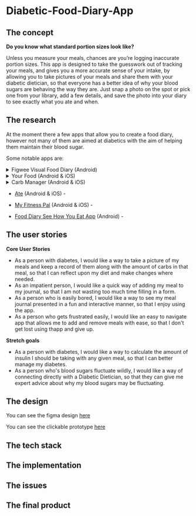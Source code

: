 # Diabetic-Food-Diary-App

## The concept

**Do you know what standard portion sizes look like?** 

Unless you measure your meals, chances are you’re logging inaccurate portion sizes. This app is designed to take the guesswork out of tracking your meals, and gives you a more accurate sense of your intake, by allowing you to take pictures of your meals and share them with your diabetic dietician, so that everyone has a better idea of why your blood sugars are behaving the way they are. Just snap a photo on the spot or pick one from your library, add a few details, and save the photo into your diary to see exactly what you ate and when. 

## The research

At the moment there a few apps that allow you to create a food diary, however not many of them are aimed at diabetics with the aim of helping them maintain their blood sugar. 

Some notable apps are:

<details><summary>Figwee Visual Food Diary (Android)</summary>
<br>
This app is no longer available on newer devices as it was made for older versions of android.

</details>    
<details><summary>Your Food (Android & iOS)</summary>
<br>
Your Food Journal offers tips and insights as you keep logging what you eat to help you make more informed decisions each day. It can:
<br>
<br>    

- Help easily track your meals and water each day    
- Log journal entries and help set goals as you better plan ahead
- See insights as you log your meals and water to help you make decisions
- Get notifications throughout the day

![image](https://user-images.githubusercontent.com/101563800/233860680-cb11e6d1-ad19-465c-836d-7788c862d6cc.png)

**Thoughts on the app**
    
- Simple colour coded design
- Titles at the top of the page
- The form for adding a food to the diary is simple
- Meal type Breakfast, Lunch, Dinner, Snack, Dessert option
- Large colourful buttons
- Tips to stay hydrated are bright and easy to read 
    
Here's a [link](https://apps.apple.com/us/app/your-food-journal/id1526909269) to the app    

    
</details>

<details><summary>Carb Manager (Android & iOS)</summary>

Carb Manager is an app that allows the user to count the amount of carbs and macros in their meal and take accountability for thier diet goals. It is designed to present data to the user in a visual format so that it makes it easier for them to stay on track with thier health goals, whether that's to lose weight, manage a long standing condition or just eat healthier.

**Thoughts on the app**

- 

Here's a [link](https://www.carbmanager.com/) to the app    
 
</details>

- [Ate](https://youate.com/) (Android & iOS) - 

- [My Fitness Pal](https://www.myfitnesspal.com/) (Android & iOS) - 

- [Food Diary See How You Eat App](https://play.google.com/store/apps/details?id=fi.seehowyoueat.shye&hl=en_GB&gl=US&pli=1) (Android) -

    
## The user stories

**Core User Stories**

- As a person with diabetes, I would like a way to take a picture of my meals and keep a record of them along with the amount of carbs in that meal, so that I can reflect upon my diet and make changes where needed.
- As an impatient person, I would like a quick way of adding my meal to my journal, so that I am not wasting too much time filling in a form.
- As a person who is easily bored, I would like a way to see my meal journal presented in a fun and interactive manner, so that I enjoy using the app.
- As a person who gets frustrated easily, I would like an easy to navigate app that allows me to add and remove meals with ease, so that I don't get lost using thapp and give up.

**Stretch goals**

- As a person with diabetes, I would like a way to calculate the amount of insulin I should be taking with any given meal, so that I can better manage my diabetes.
- As a person who's blood sugars fluctuate wildly, I would like a way of connecting directly with a Diabetic Dietician, so that they can give me expert advice about why my blood sugars may be fluctuating. 


## The design

You can see the figma design [here](https://www.figma.com/file/Hc4Rva1BAPqCRNWheJLpkS/Diabetic-Food-Diary?type=design&node-id=0%3A1&t=18RCqSOFbAqbQJRH-1)

You can see the clickable prototype [here](https://www.figma.com/proto/Hc4Rva1BAPqCRNWheJLpkS/Diabetic-Food-Diary?type=design&node-id=4-340&scaling=scale-down&page-id=0%3A1&starting-point-node-id=4%3A340)

## The tech stack

## The implementation

## The issues

## The final product
